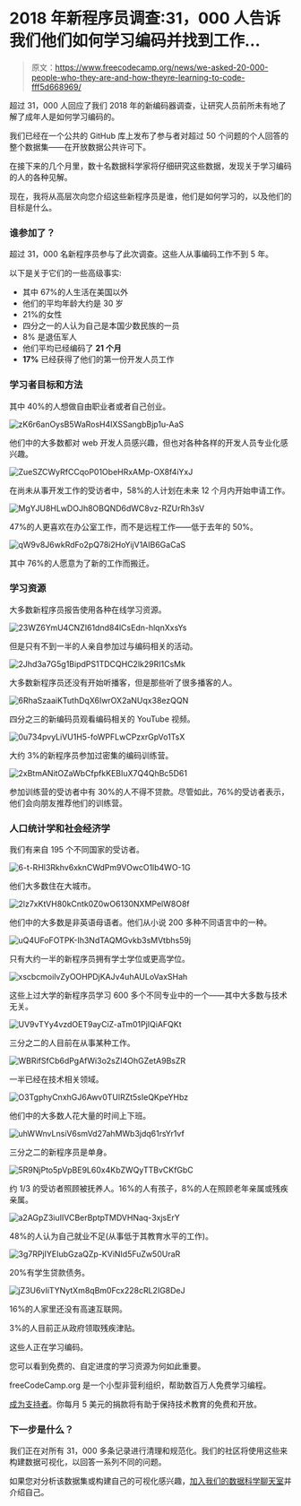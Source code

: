 # 2018 年新程序员调查:31，000 人告诉我们他们如何学习编码并找到工作…

> 原文：<https://www.freecodecamp.org/news/we-asked-20-000-people-who-they-are-and-how-theyre-learning-to-code-fff5d668969/>

超过 31，000 人回应了我们 2018 年的新编码器调查，让研究人员前所未有地了解了成年人是如何学习编码的。

我们已经在一个公共的 GitHub 库上发布了参与者对超过 50 个问题的个人回答的整个数据集——在开放数据公共许可下。

在接下来的几个月里，数十名数据科学家将仔细研究这些数据，发现关于学习编码的人的各种见解。

现在，我将从高层次向您介绍这些新程序员是谁，他们是如何学习的，以及他们的目标是什么。

### 谁参加了？

超过 31，000 名新程序员参与了此次调查。这些人从事编码工作不到 5 年。

以下是关于它们的一些高级事实:

*   其中 67%的人生活在美国以外
*   他们的平均年龄大约是 30 岁
*   21%的女性
*   四分之一的人认为自己是本国少数民族的一员
*   8% 是退伍军人
*   他们平均已经编码了 **21 个月**
*   **17%** 已经获得了他们的第一份开发人员工作

### 学习者目标和方法

其中 40%的人想做自由职业者或者自己创业。

![zK6r6anOysB5WaRosH4IXSSangbBjp1u-AaS](img/ac566097b1a36dc344baf6ee7d306b1a.png)

他们中的大多数都对 web 开发人员感兴趣，但也对各种各样的开发人员专业化感兴趣。

![ZueSZCWyRfCCqoP01ObeHRxAMp-OX8f4iYxJ](img/efbd5f9c39356f1b2a9c5457461986fa.png)

在尚未从事开发工作的受访者中，58%的人计划在未来 12 个月内开始申请工作。

![MgYJU8HLwDOJh8OBQND6dWC8vz-RZUrRh3sV](img/7afedaa83c239aad8a3b3b545caecf2a.png)

47%的人更喜欢在办公室工作，而不是远程工作——低于去年的 50%。

![qW9v8J6wkRdFo2pQ78i2HoYijV1AIB6GaCaS](img/aeee9b80c64a15734b98b9f06cd0d5f6.png)

其中 76%的人愿意为了新的工作而搬迁。

### 学习资源

大多数新程序员报告使用各种在线学习资源。

![23WZ6YmU4CNZI61dnd84lCsEdn-hlqnXxsYs](img/55402c17eb647ddf58f4311accdb5ce0.png)

但是只有不到一半的人亲自参加过与编码相关的活动。

![2Jhd3a7G5g1BipdPS1TDCQHC2lk29RI1CsMk](img/345368ca5ab9964076b0157bb55bf39a.png)

大多数新程序员还没有开始听播客，但是那些听了很多播客的人。

![6RhaSzaaiKTuthDqX6IwrOX2aNUqx38ezQQN](img/d4b077eae9b6a0475a65d9a433ffbfd6.png)

四分之三的新编码员观看编码相关的 YouTube 视频。

![0u734pvyLiVU1H5-foWPFLwCPzxrGpVo1TsX](img/a9c1437690e76024dcc3cc8d5f56ca22.png)

大约 3%的新程序员参加过密集的编码训练营。

![2xBtmANitOZaWbCfpfkKEBIuX7Q4QhBc5D61](img/af7b5a7e80652f3983d86786dad8350c.png)

参加训练营的受访者中有 30%的人不得不贷款。尽管如此，76%的受访者表示，他们会向朋友推荐他们的训练营。

### 人口统计学和社会经济学

我们有来自 195 个不同国家的受访者。

![6-t-RHl3Rkhv6xknCWdPm9VOwcO1lb4WO-1G](img/a8db7dcd6db86a8562f4e833ed8f9707.png)

他们大多数住在大城市。

![2lz7xKtVH80kCntk0Z0wO6130NXMPelW8O8f](img/f041422091004533325177d164c56369.png)

他们中的大多数是非英语母语者。他们从小说 200 多种不同语言中的一种。

![uQ4UFoFOTPK-Ih3NdTAQMGvkb3sMVtbhs59j](img/3603a06390a3cc2f22668c6e3d3c4e1c.png)

只有大约一半的新程序员拥有学士学位或更高学位。

![xscbcmoilvZyOOHPDjKAJv4uhAULoVaxSHah](img/3bb536897b60ff94606115bfabca56cf.png)

这些上过大学的新程序员学习 600 多个不同专业中的一个——其中大多数与技术无关。

![UV9vTYy4vzdOET9ayCiZ-aTm01PjIQiAFQKt](img/04cd8831a0b16321e5ec65eb30989fb6.png)

三分之二的人目前在从事某种工作。

![WBRifSfCb6dPgAfWi3o2sZI4OhGZetA9BsZR](img/604f31e99c5caa679fcb38396f05957a.png)

一半已经在技术相关领域。

![O3TgphyCnxhGJ6Awv0TUlRZt5sIeQKpeYHbz](img/ac2091ded92b25a3dd11cd8d3c9e096f.png)

他们中的大多数人花大量的时间上下班。

![uhWWnvLnsiV6smVd27ahMWb3jdq61rsYr1vf](img/eab2d699246274f5f1ba00d5007f3955.png)

三分之二的新程序员是单身。

![5R9NjPto5pVpBE9L60x4KbZWQyTTBvCKfGbC](img/0cec980a1230ca5810ffa9d8cdd85267.png)

约 1/3 的受访者照顾被抚养人。16%的人有孩子，8%的人在照顾老年亲属或残疾亲属。

![a2AGpZ3iuIIVCBerBptpTMDVHNaq-3xjsErY](img/2b20ec008921fe071ba1998c0a971732.png)

48%的人认为自己就业不足(从事低于其教育水平的工作)。

![3g7RPjIYEIubGzaQZp-KViNId5FuZw50UraR](img/6b24c37373fb69c2a415617656b1b073.png)

20%有学生贷款债务。

![jZ3U6vIiTYNytXm8qBm0Fcx228cRL2IG8DeJ](img/79d358369234ee5174e73c3455254c25.png)

16%的人家里还没有高速互联网。

3%的人目前正从政府领取残疾津贴。

这些人正在学习编码。

您可以看到免费的、自定进度的学习资源为何如此重要。

freeCodeCamp.org 是一个小型非营利组织，帮助数百万人免费学习编程。

[成为支持者](https://donate.freecodecamp.org)。你每月 5 美元的捐款将有助于保持技术教育的免费和开放。

### 下一步是什么？

我们正在对所有 31，000 多条记录进行清理和规范化。我们的社区将使用这些来构建数据可视化，以回答一系列不同的问题。

如果您对分析该数据集或构建自己的可视化感兴趣，[加入我们的数据科学聊天室](https://gitter.im/FreeCodeCamp/DataScience)并介绍自己。